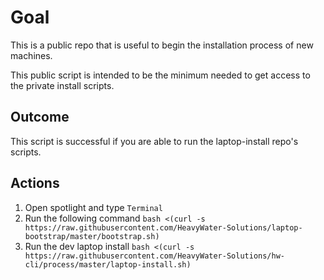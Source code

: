 # Goal

This is a public repo that is useful to begin the installation process of new machines.

This public script is intended to be the minimum needed to get access to the private install scripts.

## Outcome

This script is successful if you are able to run the laptop-install repo's scripts.

## Actions

  1. Open spotlight and type `Terminal`
  1. Run the following command
    `bash <(curl -s https://raw.githubusercontent.com/HeavyWater-Solutions/laptop-bootstrap/master/bootstrap.sh)`
  1. Run the dev laptop install
    `bash <(curl -s https://raw.githubusercontent.com/HeavyWater-Solutions/hw-cli/process/master/laptop-install.sh)`
